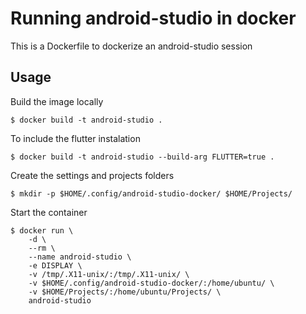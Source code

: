 # Running android-studio in docker

This is a Dockerfile to dockerize an android-studio session

## Usage

Build the image locally

    $ docker build -t android-studio .

To include the flutter instalation

    $ docker build -t android-studio --build-arg FLUTTER=true .

Create the settings and projects folders

    $ mkdir -p $HOME/.config/android-studio-docker/ $HOME/Projects/

Start the container

    $ docker run \
        -d \
        --rm \
        --name android-studio \
        -e DISPLAY \
        -v /tmp/.X11-unix/:/tmp/.X11-unix/ \
        -v $HOME/.config/android-studio-docker/:/home/ubuntu/ \
        -v $HOME/Projects/:/home/ubuntu/Projects/ \
        android-studio
